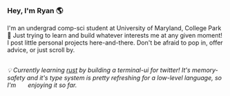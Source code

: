 ### Hey, I'm Ryan 🌎

I'm an undergrad comp-sci student at University of Maryland, College Park 🐢 
Just trying to learn and build whatever interests me at any given moment!
I post little personal projects here-and-there. Don't be afraid to pop in, offer advice,
or just scroll by.

##

###### 💡  Currently learning [rust](https://www.rust-lang.org/) by building a terminal-ui for twitter! It's memory-safety and it's type system is pretty refreshing for a low-level   language, so I'm &nbsp;&nbsp;&nbsp;&nbsp;&nbsp;&nbsp;enjoying it so far.


